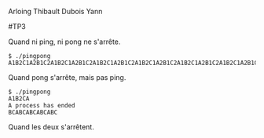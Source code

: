 Arloing Thibault
Dubois Yann

#TP3

Quand ni ping, ni pong ne s'arrête.
```
$ ./pingpong
A1B2C1A2B1C2A1B2C1A2B1C2A1B2C1A2B1C2A1B2C1A2B1C2A1B2C1A2B1C2A1B2C1A2B1C2A1B2C1A2B1C2A1B2C1A2B1C2A1B2C1A2B1C2A1B2C1A2B1C2A1B2C1A2B1C2A1B2C1A2B1C2A1B2C1A2B1C2A1B2
```

Quand pong s'arrête, mais pas ping.
```
$ ./pingpong
A1B2CA
A process has ended
BCABCABCABCABC
```

Quand les deux s'arrêtent.
